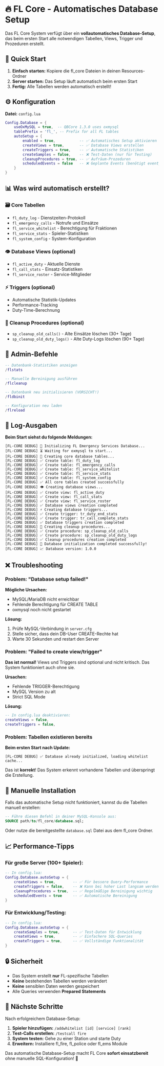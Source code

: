# 🔥 FL Core - Automatisches Database Setup

Das FL Core System verfügt über ein **vollautomatisches Database-Setup**, das beim ersten Start alle notwendigen Tabellen, Views, Trigger und Prozeduren erstellt.

## 🚀 Quick Start

1. **Einfach starten:** Kopiere die fl_core Dateien in deinen Resources-Ordner
2. **Server starten:** Das Setup läuft automatisch beim ersten Start
3. **Fertig:** Alle Tabellen werden automatisch erstellt!

## ⚙️ Konfiguration

**Datei:** `config.lua`

```lua
Config.Database = {
    useOxMySQL = true,  -- QBCore 1.3.0 uses oxmysql
    tablePrefix = 'fl_', -- Prefix for all FL tables
    autoSetup = {
        enabled = true,           -- ✅ Automatisches Setup aktivieren
        createViews = true,       -- ✅ Database Views erstellen
        createTriggers = true,    -- ✅ Automatische Statistiken
        createSamples = false,    -- ❌ Test-Daten (nur für Testing)
        cleanupProcedures = true, -- ✅ Aufräum-Prozeduren
        scheduledEvents = false   -- ❌ Geplante Events (benötigt event_scheduler)
    }
}
```

## 📊 Was wird automatisch erstellt?

### 🗃️ Core Tabellen

- `fl_duty_log` - Dienstzeiten-Protokoll
- `fl_emergency_calls` - Notrufe und Einsätze
- `fl_service_whitelist` - Berechtigung für Fraktionen
- `fl_service_stats` - Spieler-Statistiken
- `fl_system_config` - System-Konfiguration

### 👁️ Database Views (optional)

- `fl_active_duty` - Aktuelle Dienste
- `fl_call_stats` - Einsatz-Statistiken
- `fl_service_roster` - Service-Mitglieder

### ⚡ Triggers (optional)

- Automatische Statistik-Updates
- Performance-Tracking
- Duty-Time-Berechnung

### 🧹 Cleanup Procedures (optional)

- `sp_cleanup_old_calls()` - Alte Einsätze löschen (30+ Tage)
- `sp_cleanup_old_duty_logs()` - Alte Duty-Logs löschen (90+ Tage)

## 🔧 Admin-Befehle

```lua
-- Datenbank-Statistiken anzeigen
/flstats

-- Manuelle Bereinigung ausführen
/flcleanup

-- Datenbank neu initialisieren (VORSICHT!)
/fldbinit

-- Konfiguration neu laden
/flreload
```

## 📝 Log-Ausgaben

**Beim Start siehst du folgende Meldungen:**

```
[FL-CORE DEBUG] 🔄 Initializing FL Emergency Services Database...
[FL-CORE DEBUG] ⏳ Waiting for oxmysql to start...
[FL-CORE DEBUG] 🔨 Creating core database tables...
[FL-CORE DEBUG] ✅ Create table: fl_duty_log
[FL-CORE DEBUG] ✅ Create table: fl_emergency_calls
[FL-CORE DEBUG] ✅ Create table: fl_service_whitelist
[FL-CORE DEBUG] ✅ Create table: fl_service_stats
[FL-CORE DEBUG] ✅ Create table: fl_system_config
[FL-CORE DEBUG] ✅ All core tables created successfully
[FL-CORE DEBUG] 👁️ Creating database views...
[FL-CORE DEBUG] ✅ Create view: fl_active_duty
[FL-CORE DEBUG] ✅ Create view: fl_call_stats
[FL-CORE DEBUG] ✅ Create view: fl_service_roster
[FL-CORE DEBUG] ✅ Database views creation completed
[FL-CORE DEBUG] ⚡ Creating database triggers...
[FL-CORE DEBUG] ✅ Create trigger: tr_duty_end_stats
[FL-CORE DEBUG] ✅ Create trigger: tr_call_complete_stats
[FL-CORE DEBUG] ✅ Database triggers creation completed
[FL-CORE DEBUG] 🧹 Creating cleanup procedures...
[FL-CORE DEBUG] ✅ Create procedure: sp_cleanup_old_calls
[FL-CORE DEBUG] ✅ Create procedure: sp_cleanup_old_duty_logs
[FL-CORE DEBUG] ✅ Cleanup procedures creation completed
[FL-CORE DEBUG] 🎉 Database initialization completed successfully!
[FL-CORE DEBUG] 📈 Database version: 1.0.0
```

## ❌ Troubleshooting

### Problem: "Database setup failed!"

**Mögliche Ursachen:**

- MySQL/MariaDB nicht erreichbar
- Fehlende Berechtigung für CREATE TABLE
- oxmysql noch nicht gestartet

**Lösung:**

1. Prüfe MySQL-Verbindung in `server.cfg`
2. Stelle sicher, dass dein DB-User CREATE-Rechte hat
3. Warte 30 Sekunden und restart den Server

### Problem: "Failed to create view/trigger"

**Das ist normal!** Views und Triggers sind optional und nicht kritisch. Das System funktioniert auch ohne sie.

**Ursachen:**

- Fehlende TRIGGER-Berechtigung
- MySQL Version zu alt
- Strict SQL Mode

**Lösung:**

```lua
-- In config.lua deaktivieren:
createViews = false,
createTriggers = false,
```

### Problem: Tabellen existieren bereits

**Beim ersten Start nach Update:**

```
[FL-CORE DEBUG] ✅ Database already initialized, loading whitelist cache...
```

Das ist **korrekt**! Das System erkennt vorhandene Tabellen und überspringt die Erstellung.

## 🔄 Manuelle Installation

Falls das automatische Setup nicht funktioniert, kannst du die Tabellen manuell erstellen:

```sql
-- Führe diesen Befehl in deiner MySQL-Konsole aus:
SOURCE path/to/fl_core/database.sql;
```

Oder nutze die bereitgestellte `database.sql` Datei aus dem fl_core Ordner.

## 📈 Performance-Tipps

### Für große Server (100+ Spieler):

```lua
-- In config.lua:
Config.Database.autoSetup = {
    createViews = true,        -- ✅ Für bessere Query-Performance
    createTriggers = false,    -- ❌ Kann bei hoher Last langsam werden
    cleanupProcedures = true,  -- ✅ Regelmäßige Bereinigung wichtig
    scheduledEvents = true     -- ✅ Automatische Bereinigung
}
```

### Für Entwicklung/Testing:

```lua
-- In config.lua:
Config.Database.autoSetup = {
    createSamples = true,      -- ✅ Test-Daten für Entwicklung
    createViews = true,        -- ✅ Einfachere SQL-Queries
    createTriggers = true,     -- ✅ Vollständige Funktionalität
}
```

## 🔒 Sicherheit

- Das System erstellt **nur** FL-spezifische Tabellen
- **Keine** bestehenden Tabellen werden verändert
- **Keine** sensiblen Daten werden gespeichert
- Alle Queries verwenden **Prepared Statements**

## 🎯 Nächste Schritte

Nach erfolgreichem Database-Setup:

1. **Spieler hinzufügen:** `/addwhitelist [id] [service] [rank]`
2. **Test-Calls erstellen:** `/testcall fire`
3. **System testen:** Gehe zu einer Station und starte Duty
4. **Erweitern:** Installiere fl_fire, fl_police oder fl_ems Module

Das automatische Database-Setup macht FL Core **sofort einsatzbereit** ohne manuelle SQL-Konfiguration! 🎉
